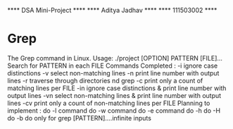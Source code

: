 **** DSA Mini-Project ****
**** Aditya Jadhav ****
**** 111503002 ****
# Grep
The Grep command in Linux.
Usage: ./project [OPTION] PATTERN [FILE]...
Search for PATTERN in each FILE
Commands Completed :
 -i  ignore case distinctions
 -v  select non-matching lines
 -n  print line number with output lines
 -r  traverse through directories nd grep
 -c  print only a count of matching lines per FILE
 -in  ignore case distinctions & print line number with output lines
 -vn  select non-matching lines & print line number with output lines
 -cv print only a count of non-matching lines per FILE
Planning to implement :
 do -l command
 do -w command
 do -e command
 do -h
 do -H
 do -b
 do only for grep [PATTERN]....infinite inputs

